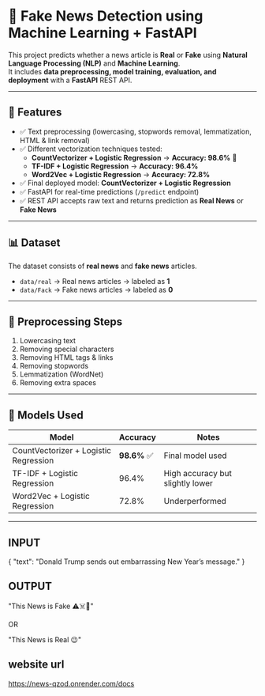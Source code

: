 # 📰 Fake News Detection using Machine Learning + FastAPI

This project predicts whether a news article is **Real** or **Fake** using **Natural Language Processing (NLP)** and **Machine Learning**.  
It includes **data preprocessing, model training, evaluation, and deployment** with a **FastAPI** REST API.  

---

## 🚀 Features  

- ✅ Text preprocessing (lowercasing, stopwords removal, lemmatization, HTML & link removal)  
- ✅ Different vectorization techniques tested:  
  - **CountVectorizer + Logistic Regression** → **Accuracy: 98.6%** 🎯  
  - **TF-IDF + Logistic Regression** → **Accuracy: 96.4%**  
  - **Word2Vec + Logistic Regression** → **Accuracy: 72.8%**  
- ✅ Final deployed model: **CountVectorizer + Logistic Regression**  
- ✅ FastAPI for real-time predictions (`/predict` endpoint)  
- ✅ REST API accepts raw text and returns prediction as **Real News** or **Fake News**  

---

## 📊 Dataset  

The dataset consists of **real news** and **fake news** articles.  

- `data/real` → Real news articles → labeled as **1**  
- `data/Fack` → Fake news articles → labeled as **0**  

---

## 🧹 Preprocessing Steps  

1. Lowercasing text  
2. Removing special characters  
3. Removing HTML tags & links  
4. Removing stopwords  
5. Lemmatization (WordNet)  
6. Removing extra spaces  

---

## 🧠 Models Used  

| Model | Accuracy | Notes |
|-------|----------|-------|
| CountVectorizer + Logistic Regression | **98.6%** ✅ | Final model used |
| TF-IDF + Logistic Regression | 96.4% | High accuracy but slightly lower |
| Word2Vec + Logistic Regression | 72.8% | Underperformed |

---

## INPUT
{
  "text": "Donald Trump sends out embarrassing New Year’s message."
}

## OUTPUT
"This News is Fake ⚠️☠️🚨"

OR

"This News is Real 😉"

## website url
https://news-qzod.onrender.com/docs

